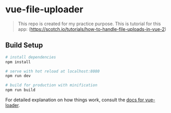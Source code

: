 # vue-file-uploader

> This repo is created for my practice purpose.
> This is tutorial for this app: (https://scotch.io/tutorials/how-to-handle-file-uploads-in-vue-2)

## Build Setup

``` bash
# install dependencies
npm install

# serve with hot reload at localhost:8080
npm run dev

# build for production with minification
npm run build
```

For detailed explanation on how things work, consult the [docs for vue-loader](http://vuejs.github.io/vue-loader).
